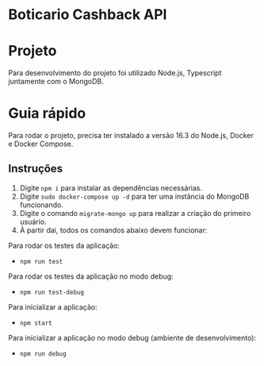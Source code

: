 # Boticario Cashback API


# Projeto

Para desenvolvimento do projeto foi utilizado Node.js, Typescript juntamente com o MongoDB.

# Guia rápido

Para rodar o projeto, precisa ter instalado a versão 16.3 do Node.js, Docker e Docker Compose.

## Instruções

1. Digite `npm i` para instalar as dependências necessárias.
2. Digite `sudo docker-compose up -d` para ter uma instância do MongoDB funcionando.
3. Digite o comando `migrate-mongo up` para realizar a criação do primeiro usuário.
4. À partir dai, todos os comandos abaixo devem funcionar:

Para rodar os testes da aplicação:

  - `npm run test`

Para rodar os testes da aplicação no modo debug:

  - `npm run test-debug`

Para inicializar a aplicação:

  - `npm start`

  Para inicializar a aplicação no modo debug (ambiente de desenvolvimento):
  
  - `npm run debug`
